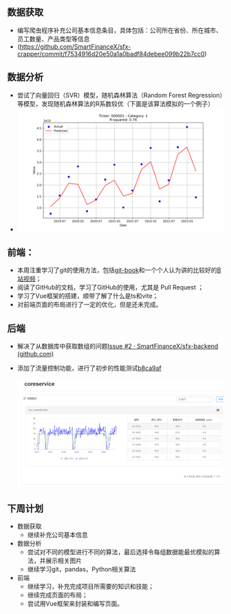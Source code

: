## 数据获取
   - 编写爬虫程序补充公司基本信息条目，具体包括：公司所在省份、所在城市、员工数量、产品类型等信息
   - (https://github.com/SmartFinanceX/sfx-crapper/commit/f7534916d20e50a1a0badf84debee099b22b7cc0)
## 数据分析
   - 尝试了向量回归（SVR）模型，随机森林算法（Random Forest Regression）等模型，发现随机森林算法的R系数较优（下面是该算法模拟的一个例子）
   - ![example](./results_000001_1.png)
## 前端：
   - 本周注重学习了git的使用方法，包括[git-book](https://git-scm.com/book/en/v2)和一个个人认为讲的比较好的[B站视频](https://www.bilibili.com/video/BV1pX4y1S7Dq/?spm_id_from=333.999.0.0&vd_source=ea56ce2bcf0af66f314617562fc74539)；
   - 阅读了GitHub的文档，学习了GitHub的使用，尤其是 Pull Request ；
   - 学习了Vue框架的搭建，顺带了解了什么是ts和vite；
   - 对前端页面的布局进行了一定的优化，但是还未完成。

## 后端

- 解决了从数据库中获取数组的问题[Issue #2 · SmartFinanceX/sfx-backend (github.com)](https://github.com/SmartFinanceX/sfx-backend/issues/2)

- 添加了流量控制功能，进行了初步的性能测试[b8ca9af ](https://github.com/SmartFinanceX/sfx-backend/commit/b8ca9af7a5138442b1a66f86ffe4a135f054b93e)

  ![image-20230529221923389](./week14.assets/image-20230529221923389.png)

## 下周计划

- 数据获取
	- 继续补充公司基本信息
- 数据分析
   - 尝试对不同的模型进行不同的算法，最后选择令每组数据能最优模拟的算法，并展示相关图片
   - 继续学习git，pandas，Python相关算法
- 前端
   - 继续学习，补充完成项目所需要的知识和技能；
   - 继续完成页面的布局；
   - 尝试用Vue框架来封装和编写页面。
